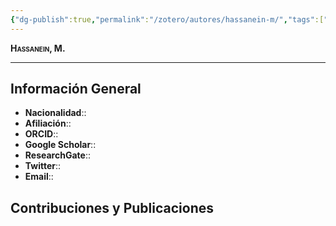 ```yaml
---
{"dg-publish":true,"permalink":"/zotero/autores/hassanein-m/","tags":["#autor","#researcher"]}
---
```



<span style="font-variant:small-caps; font-weight: bold;"> Hassanein, M. </span>

---


## Información General

- **Nacionalidad**:: 
- **Afiliación**:: 
- **ORCID**:: 
- **Google Scholar**:: 
- **ResearchGate**:: 
- **Twitter**:: 
- **Email**::
  
## Contribuciones y Publicaciones







